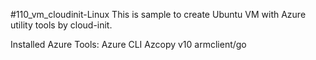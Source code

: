 #110_vm_cloudinit-Linux
This is sample to create Ubuntu VM with Azure utility tools by cloud-init.

Installed Azure Tools:
Azure CLI
Azcopy v10
armclient/go
